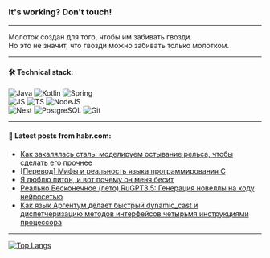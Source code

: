 ### It's working? Don't touch!

---
Молоток создан для того, чтобы им забивать гвозди. <br>
Но это не значит, что гвозди можно забивать только молотком.

---

#### 🛠️ Technical stack:

![Java](https://img.shields.io/badge/Java-informational?logo=Oracle&style=flat&logoColor=white&color=FF4500)
![Kotlin](https://img.shields.io/badge/Kotlin-informational?logo=Kotlin&style=flat&logoColor=white&color=774D97)
![Spring](https://img.shields.io/badge/SpringBoot-informational?logo=SpringBoot&style=flat&logoColor=white&color=6DB33F) <br>
![JS](https://img.shields.io/badge/JS-informational?logo=javaScript&style=flat&logoColor=black&color=F7Df1E)
![TS](https://img.shields.io/badge/TypeScript-informational?logo=typeScript&style=flat&logoColor=black&color=0667A8)
![NodeJS](https://img.shields.io/badge/NodeJS-informational?logo=node.js&style=flat&logoColor=white&color=70A760) <br>
![Nest](https://img.shields.io/badge/NestJS-informational?logo=NestJS&style=flat&logoColor=white&color=E0234E)
![PostgreSQL](https://img.shields.io/badge/PostgreSQL-informational?logo=PostgreSQL&style=flat&logoColor=white&color=DAA520)
![Git](https://img.shields.io/badge/Git-informational?logo=git&style=flat&logoColor=white&color=778899)

___

#### 💬 Latest posts from habr.com:

<!-- BLOG-POST-LIST:START -->
- [Как закалялась сталь: моделируем остывание рельса, чтобы сделать его прочнее](https://habr.com/ru/companies/evraz/articles/682046/?utm_source=habrahabr&utm_medium=rss&utm_campaign=682046)
- [[Перевод] Мифы и реальность языка программирования C](https://habr.com/ru/articles/753272/?utm_source=habrahabr&utm_medium=rss&utm_campaign=753272)
- [Я люблю питон, и вот почему он меня бесит](https://habr.com/ru/articles/753672/?utm_source=habrahabr&utm_medium=rss&utm_campaign=753672)
- [Реально Бесконечное &lpar;лето&rpar; RuGPT3.5: Генерация новеллы на ходу нейросетью](https://habr.com/ru/articles/751972/?utm_source=habrahabr&utm_medium=rss&utm_campaign=751972)
- [Как язык Аргентум делает быстрый dynamic_cast и диспетчеризацию методов интерфейсов четырьмя инструкциями процессора](https://habr.com/ru/articles/753650/?utm_source=habrahabr&utm_medium=rss&utm_campaign=753650)
<!-- BLOG-POST-LIST:END -->

---
[![Top Langs](https://github-readme-stats-git-master-advtsetting-gmailcom.vercel.app/api/top-langs/?username=zloylis&langs_count=10&hide_title=false&title_color=e6edf3&size_weight=0.5&count_weight=0.5&layout=compact&hide_border=true&theme=dracula)](https://github.com/zloylis)

<!-- ![GitHub stats](https://github-readme-stats-git-master-advtsetting-gmailcom.vercel.app/api?username=zloylis&show_icons=true&hide_border=true&theme=dracula&hide_title=true&include_all_commits=true&count_private=true&hide=contribs&hide_rank=true) -->
